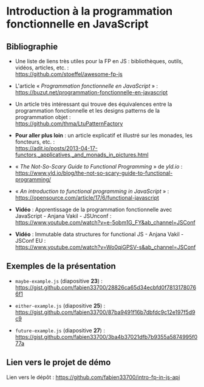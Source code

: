 # Introduction à la programmation fonctionnelle en JavaScript

## Bibliographie

- Une liste de liens très utiles pour la FP en JS : bibliothèques, outils, vidéos, articles, etc. :\
https://github.com/stoeffel/awesome-fp-js

- L'article « _Programmation fonctionnelle en JavaScript_ 
» :\
https://buzut.net/programmation-fonctionnelle-en-javascript

- Un article très intéressant qui trouve des équivalences entre la programmation fonctionnelle et les designs patterns de la programmation objet :\
https://github.com/thma/LtuPatternFactory

- **Pour aller plus loin** : un article explicatif et illustré sur les monades, les foncteurs, etc. :\
https://adit.io/posts/2013-04-17-functors,_applicatives,_and_monads_in_pictures.html

- « _The Not-So-Scary Guide to Functional Programming_ » de _yld.io_ :\
https://www.yld.io/blog/the-not-so-scary-guide-to-functional-programming/

- « _An introduction to functional programming in JavaScript_ » :\
https://opensource.com/article/17/6/functional-javascript

- **Vidéo** : Apprentissage de la programmation fonctionnelle avec JavaScript - Anjana Vakil - JSUnconf :\
https://www.youtube.com/watch?v=e-5obm1G_FY&ab_channel=JSConf

- **Vidéo** : Immutable data structures for functional JS - Anjana Vakil - JSConf EU :\
https://www.youtube.com/watch?v=Wo0qiGPSV-s&ab_channel=JSConf

## Exemples de la présentation

* `maybe-example.js` (diapositive **23**) :\
https://gist.github.com/fabien33700/28826ca65d34ecbfd0f78131780766f1

* `either-example.js` (diapositive **25**) :\
https://gist.github.com/fabien33700/87ba9491f16b7dbfdc9c12e197f5d9c9

* `future-example.js` (diapositive **27**) :\
https://gist.github.com/fabien33700/3ba4b37021dfb7b9355a5874995f077a 

## Lien vers le projet de démo

Lien vers le dépôt : https://github.com/fabien33700/intro-fp-in-js-api
